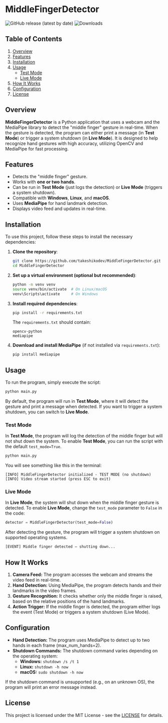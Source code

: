 # MiddleFingerDetector

![GitHub release (latest by date)](https://img.shields.io/github/v/release/takeshikodev/MiddleFingerDetector)
![Downloads](https://img.shields.io/github/downloads/takeshikodev/MiddleFingerDetector/total)

## Table of Contents
1. [Overview](#overview)
2. [Features](#features)
3. [Installation](#installation)
4. [Usage](#usage)
    - [Test Mode](#test-mode)
    - [Live Mode](#live-mode)
5. [How It Works](#how-it-works)
6. [Configuration](#configuration)
7. [License](#license)

## Overview

**MiddleFingerDetector** is a Python application that uses a webcam and the MediaPipe library to detect the "middle finger" gesture in real-time. When the gesture is detected, the program can either print a message (in **Test Mode**) or trigger a system shutdown (in **Live Mode**). It is designed to help recognize hand gestures with high accuracy, utilizing OpenCV and MediaPipe for fast processing.

## Features

- Detects the "middle finger" gesture.
- Works with **one or two hands**.
- Can be run in **Test Mode** (just logs the detection) or **Live Mode** (triggers a system shutdown).
- Compatible with **Windows**, **Linux**, and **macOS**.
- Uses **MediaPipe** for hand landmark detection.
- Displays video feed and updates in real-time.

## Installation

To use this project, follow these steps to install the necessary dependencies:

1. **Clone the repository**:
    ```bash
    git clone https://github.com/takeshikodev/MiddleFingerDetector.git
    cd MiddleFingerDetector
    ```

2. **Set up a virtual environment (optional but recommended)**:
    ```bash
    python -m venv venv
    source venv/bin/activate  # On Linux/macOS
    venv\Scripts\activate     # On Windows
    ```

3. **Install required dependencies**:
    ```bash
    pip install -r requirements.txt
    ```

   The `requirements.txt` should contain:
    ```text
    opencv-python
    mediapipe
    ```

4. **Download and install MediaPipe** (if not installed via `requirements.txt`):
    ```bash
    pip install mediapipe
    ```

## Usage

To run the program, simply execute the script:

```bash
python main.py
```

By default, the program will run in **Test Mode**, where it will detect the gesture and print a message when detected. If you want to trigger a system shutdown, you can switch to **Live Mode**.

### Test Mode

In **Test Mode**, the program will log the detection of the middle finger but will not shut down the system.
To enable **Test Mode**, you can run the script with the default `test_mode=True`.

```bash
python main.py
```

You will see something like this in the terminal:

```pgsql
[INFO] MiddleFingerDetector initialized - TEST MODE (no shutdown)
[INFO] Video stream started (press ESC to exit)
```

### Live Mode

In **Live Mode**, the system will shut down when the middle finger gesture is detected.
To enable **Live Mode**, change the `test_mode` parameter to `False` in the code:

```python
detector = MiddleFingerDetector(test_mode=False)
```

After detecting the gesture, the program will trigger a system shutdown on supported operating systems.

```bash
[EVENT] Middle finger detected — shutting down...
```

## How It Works

1. **Camera Feed:** The program accesses the webcam and streams the video feed in real-time.
2. **Hand Detection:** Using MediaPipe, the program detects hands and their landmarks in the video frames.
3. **Gesture Recognition:** It checks whether only the middle finger is raised, based on the relative positions of the hand landmarks.
4. **Action Trigger:** If the middle finger is detected, the program either logs the event (Test Mode) or triggers a system shutdown (Live Mode).

## Configuration

- **Hand Detection:** The program uses MediaPipe to detect up to two hands in each frame (max_num_hands=2).
- **Shutdown Commands:** The shutdown command varies depending on the operating system:
  - **Windows:** `shutdown /s /t 1`
  - **Linux:** `shutdown -h now`
  - **macOS:** `sudo shutdown -h now`

If the shutdown command is unsupported (e.g., on an unknown OS), the program will print an error message instead.

## License

This project is licensed under the MIT License - see the [LICENSE](LICENSE) for details.
